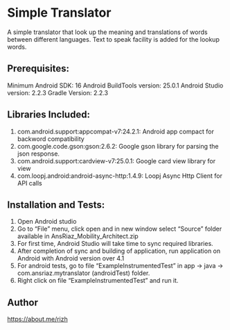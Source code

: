 # Simple Translator

A simple translator that look up the meaning and translations of words between different languages. Text to speak facility is added for the lookup words. 

## Prerequisites: 
Minimum Android SDK: 16
Android BuildTools version: 25.0.1
Android Studio version: 2.2.3
Gradle Version: 2.2.3

## Libraries Included:
1. com.android.support:appcompat-v7:24.2.1: Android app compact for backword compatibility
2. com.google.code.gson:gson:2.6.2: Google gson library for parsing the json response.
3. com.android.support:cardview-v7:25.0.1: Google card view library for view
4. com.loopj.android:android-async-http:1.4.9: Loopj Async Http Client for API calls

## Installation and Tests:
1. Open Android studio
2. Go to “File” menu, click open and in new window select “Source” folder available in AnsRiaz_Mobility_Architect.zip 
3. For first time, Android Studio will take time to sync required libraries. 
4. After completion of sync and building of application, run application on Android with Android version over 4.1
5. For android tests, go to file “ExampleInstrumentedTest” in app -> java -> com.ansriaz.mytranslator (androidTest) folder. 
6. Right click on file “ExampleInstrumentedTest” and run it. 

## Author
https://about.me/rizh
